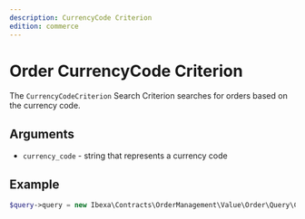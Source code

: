 ```yaml
---
description: CurrencyCode Criterion
edition: commerce
---
```


# Order CurrencyCode Criterion

The `CurrencyCodeCriterion` Search Criterion searches for orders based on the currency code.

## Arguments

- `currency_code` - string that represents a currency code

## Example

``` php
$query->query = new Ibexa\Contracts\OrderManagement\Value\Order\Query\Criterion\CurrencyCodeCriterion('USD');
```
